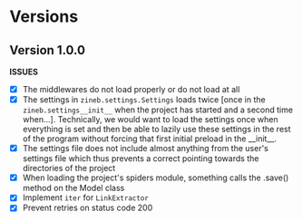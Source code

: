 # Versions

## Version 1.0.0

**ISSUES**

* [x] The middlewares do not load properly or do not load at all
* [x] The settings in `zineb.settings.Settings` loads twice [once in the `zineb.settings__init__` when the project has started and a second time when...]. Technically, we would want to load the settings once when everything is set and then be able to lazily use these settings in the rest of the program without forcing that first initial preload in the \_\_init\_\_.
* [x] The settings file does not include almost anything from the user's settings file which thus prevents a correct pointing towards the directories of the project
* [x] When loading the project's spiders module, something calls the .save() method on the Model class
* [x] Implement `iter` for `LinkExtractor`
* [x] Prevent retries on status code 200

